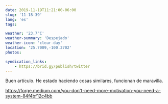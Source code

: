 ```yaml
---
date: 2019-11-19T11:21:00-06:00
slug: '11-18-39'
lang: 'es'
tags:

weather: '23.7°C'
weather-summary: 'Despejado'
weather-icon: 'clear-day'
location: '25.7009,-100.3702'
photos:

syndication_links:
    - https://brid.gy/publish/twitter
---
```

Buen artículo. He estado haciendo cosas similares, funcionan de maravilla. 

https://forge.medium.com/you-don't-need-more-motivation-you-need-a-system-84f4bf12c4bb